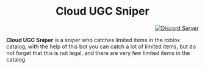<div align="center">

# Cloud UGC Sniper

</div>


<div align="right">

[![Discord Server](https://cdn.discordapp.com/attachments/1133768987059163247/1143972253642522634/220_20230824001628.png)](https://discord.gg/sVGcKgTnPN)

</div>

**Cloud UGC Sniper** is a sniper who catches limited items in the roblox catalog, with the help of this bot you can catch a lot of limited items, but do not forget that this is not legal, and there are very few limited items in the catalog